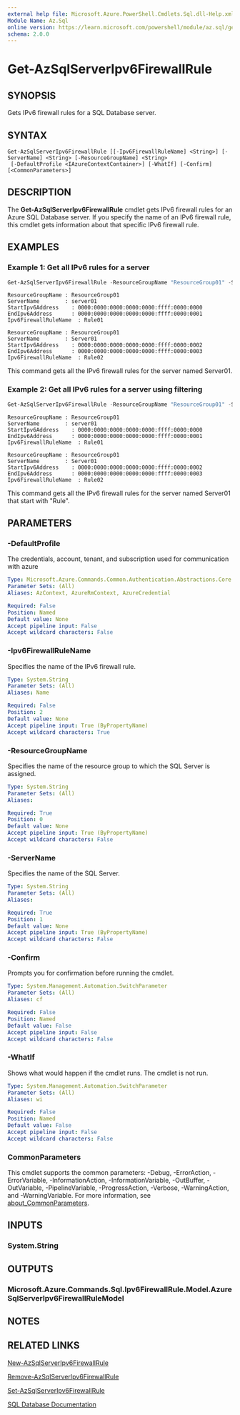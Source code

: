 ```yaml
---
external help file: Microsoft.Azure.PowerShell.Cmdlets.Sql.dll-Help.xml
Module Name: Az.Sql
online version: https://learn.microsoft.com/powershell/module/az.sql/get-azsqlserveripv6firewallrule
schema: 2.0.0
---
```


# Get-AzSqlServerIpv6FirewallRule

## SYNOPSIS
Gets IPv6 firewall rules for a SQL Database server.

## SYNTAX

```
Get-AzSqlServerIpv6FirewallRule [[-Ipv6FirewallRuleName] <String>] [-ServerName] <String> [-ResourceGroupName] <String>
 [-DefaultProfile <IAzureContextContainer>] [-WhatIf] [-Confirm] [<CommonParameters>]
```

## DESCRIPTION
The **Get-AzSqlServerIpv6FirewallRule** cmdlet gets IPv6 firewall rules for an Azure SQL Database server.
If you specify the name of an IPv6 firewall rule, this cmdlet gets information about that specific IPv6 firewall rule.

## EXAMPLES

### Example 1: Get all IPv6 rules for a server
```powershell
Get-AzSqlServerIpv6FirewallRule -ResourceGroupName "ResourceGroup01" -ServerName "Server01"
```

```output
ResourceGroupName : ResourceGroup01
ServerName        : server01
StartIpv6Address    : 0000:0000:0000:0000:0000:ffff:0000:0000
EndIpv6Address      : 0000:0000:0000:0000:0000:ffff:0000:0001
Ipv6FirewallRuleName  : Rule01

ResourceGroupName : ResourceGroup01
ServerName        : Server01
StartIpv6Address    : 0000:0000:0000:0000:0000:ffff:0000:0002
EndIpv6Address      : 0000:0000:0000:0000:0000:ffff:0000:0003
Ipv6FirewallRuleName  : Rule02
```

This command gets all the IPv6 firewall rules for the server named Server01.

### Example 2: Get all IPv6 rules for a server using filtering
```powershell
Get-AzSqlServerIpv6FirewallRule -ResourceGroupName "ResourceGroup01" -ServerName "Server01" -Ipv6FirewallRuleName "Rule*"
```

```output
ResourceGroupName : ResourceGroup01
ServerName        : server01
StartIpv6Address    : 0000:0000:0000:0000:0000:ffff:0000:0000
EndIpv6Address      : 0000:0000:0000:0000:0000:ffff:0000:0001
Ipv6FirewallRuleName  : Rule01

ResourceGroupName : ResourceGroup01
ServerName        : Server01
StartIpv6Address    : 0000:0000:0000:0000:0000:ffff:0000:0002
EndIpv6Address      : 0000:0000:0000:0000:0000:ffff:0000:0003
Ipv6FirewallRuleName  : Rule02
```

This command gets all the IPv6 firewall rules for the server named Server01 that start with "Rule".

## PARAMETERS

### -DefaultProfile
The credentials, account, tenant, and subscription used for communication with azure

```yaml
Type: Microsoft.Azure.Commands.Common.Authentication.Abstractions.Core.IAzureContextContainer
Parameter Sets: (All)
Aliases: AzContext, AzureRmContext, AzureCredential

Required: False
Position: Named
Default value: None
Accept pipeline input: False
Accept wildcard characters: False
```

### -Ipv6FirewallRuleName
Specifies the name of the IPv6 firewall rule.

```yaml
Type: System.String
Parameter Sets: (All)
Aliases: Name

Required: False
Position: 2
Default value: None
Accept pipeline input: True (ByPropertyName)
Accept wildcard characters: True
```

### -ResourceGroupName
Specifies the name of the resource group to which the SQL Server is assigned.

```yaml
Type: System.String
Parameter Sets: (All)
Aliases:

Required: True
Position: 0
Default value: None
Accept pipeline input: True (ByPropertyName)
Accept wildcard characters: False
```

### -ServerName
Specifies the name of the SQL Server.

```yaml
Type: System.String
Parameter Sets: (All)
Aliases:

Required: True
Position: 1
Default value: None
Accept pipeline input: True (ByPropertyName)
Accept wildcard characters: False
```

### -Confirm
Prompts you for confirmation before running the cmdlet.

```yaml
Type: System.Management.Automation.SwitchParameter
Parameter Sets: (All)
Aliases: cf

Required: False
Position: Named
Default value: False
Accept pipeline input: False
Accept wildcard characters: False
```

### -WhatIf
Shows what would happen if the cmdlet runs.
The cmdlet is not run.

```yaml
Type: System.Management.Automation.SwitchParameter
Parameter Sets: (All)
Aliases: wi

Required: False
Position: Named
Default value: False
Accept pipeline input: False
Accept wildcard characters: False
```

### CommonParameters
This cmdlet supports the common parameters: -Debug, -ErrorAction, -ErrorVariable, -InformationAction, -InformationVariable, -OutBuffer, -OutVariable, -PipelineVariable, -ProgressAction, -Verbose, -WarningAction, and -WarningVariable. For more information, see [about_CommonParameters](http://go.microsoft.com/fwlink/?LinkID=113216).

## INPUTS

### System.String

## OUTPUTS

### Microsoft.Azure.Commands.Sql.Ipv6FirewallRule.Model.AzureSqlServerIpv6FirewallRuleModel

## NOTES

## RELATED LINKS

[New-AzSqlServerIpv6FirewallRule](./New-AzSqlServerIpv6FirewallRule.md)

[Remove-AzSqlServerIpv6FirewallRule](./Remove-AzSqlServerIpv6FirewallRule.md)

[Set-AzSqlServerIpv6FirewallRule](./Set-AzSqlServerIpv6FirewallRule.md)

[SQL Database Documentation](https://learn.microsoft.com/azure/sql-database/)
